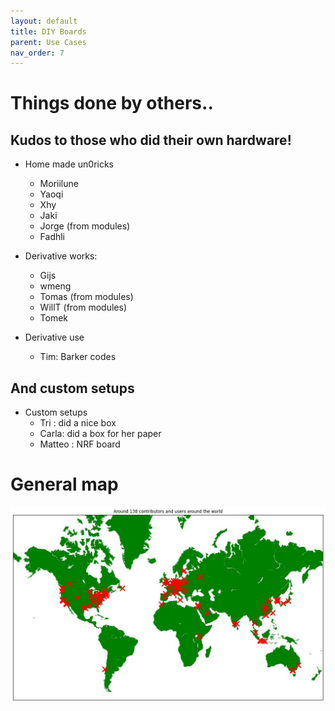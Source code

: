 ```yaml
---
layout: default
title: DIY Boards
parent: Use Cases
nav_order: 7
---
```


# Things done by others..

## Kudos to those who did their own hardware!

* Home made un0ricks
  * Moriilune
  * Yaoqi
  * Xhy
  * Jaki
  * Jorge (from modules)
  * Fadhli
  
* Derivative works:
  * Gijs
  * wmeng
  * Tomas (from modules)
  * WillT (from modules)
  * Tomek

* Derivative use
  * Tim: Barker codes
  
## And custom setups
  
* Custom setups
  * Tri : did a nice box
  * Carla: did a box for her paper
  * Matteo : NRF board 



# General map

![](https://raw.githubusercontent.com/kelu124/echomods/master/include/community/map.jpg)


